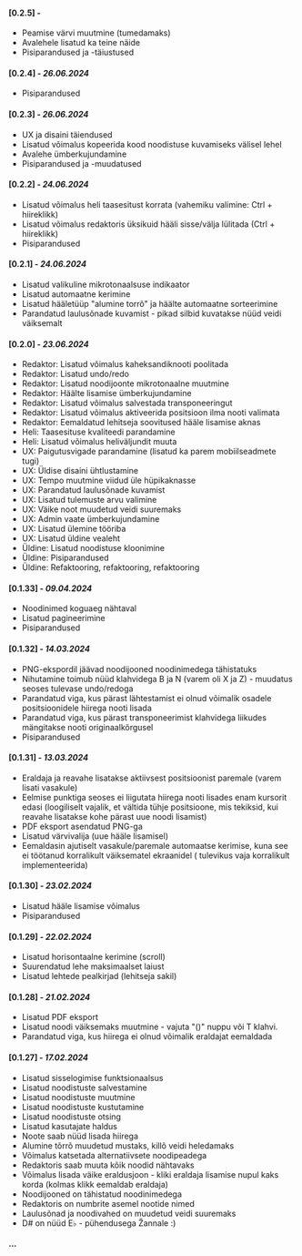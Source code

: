 #### [0.2.5] - 
- Peamise värvi muutmine (tumedamaks)
- Avalehele lisatud ka teine näide
- Pisiparandused ja -täiustused

#### [0.2.4] - *26.06.2024*
- Pisiparandused

#### [0.2.3] - *26.06.2024*
- UX ja disaini täiendused
- Lisatud võimalus kopeerida kood noodistuse kuvamiseks välisel lehel
- Avalehe ümberkujundamine
- Pisiparandused ja -muudatused 

#### [0.2.2] - *24.06.2024*
- Lisatud võimalus heli taasesitust korrata (vahemiku valimine: Ctrl + hiireklikk)
- Lisatud võimalus redaktoris üksikuid hääli sisse/välja lülitada (Ctrl + hiireklikk)
- Pisiparandused

#### [0.2.1] -  *24.06.2024*
- Lisatud valikuline mikrotonaalsuse indikaator
- Lisatud automaatne kerimine
- Lisatud hääletüüp "alumine torrõ" ja häälte automaatne sorteerimine
- Parandatud laulusõnade kuvamist - pikad silbid kuvatakse nüüd veidi väiksemalt  

#### [0.2.0] - *23.06.2024*
- Redaktor: Lisatud võimalus kaheksandiknooti poolitada
- Redaktor: Lisatud undo/redo
- Redaktor: Lisatud noodijoonte mikrotonaalne muutmine
- Redaktor: Häälte lisamise ümberkujundamine
- Redaktor: Lisatud võimalus salvestada transponeeringut
- Redaktor: Lisatud võimalus aktiveerida positsioon ilma nooti valimata
- Redaktor: Eemaldatud lehitseja soovitused hääle lisamise aknas
- Heli: Taasesituse kvaliteedi parandamine
- Heli: Lisatud võimalus heliväljundit muuta
- UX: Paigutusvigade parandamine (lisatud ka parem mobiilseadmete tugi)
- UX: Üldise disaini ühtlustamine
- UX: Tempo muutmine viidud üle hüpikaknasse
- UX: Parandatud laulusõnade kuvamist
- UX: Lisatud tulemuste arvu valimine
- UX: Väike noot muudetud veidi suuremaks
- UX: Admin vaate ümberkujundamine
- UX: Lisatud ülemine tööriba
- UX: Lisatud üldine vealeht
- Üldine: Lisatud noodistuse kloonimine
- Üldine: Pisiparandused
- Üldine: Refaktooring, refaktooring, refaktooring

#### [0.1.33] - *09.04.2024*
- Noodinimed koguaeg nähtaval
- Lisatud pagineerimine
- Pisiparandused

#### [0.1.32] - *14.03.2024*
- PNG-ekspordil jäävad noodijooned noodinimedega tähistatuks
- Nihutamine toimub nüüd klahvidega B ja N (varem oli X ja Z) - muudatus seoses tulevase undo/redoga
- Parandatud viga, kus pärast lähtestamist ei olnud võimalik osadele positsioonidele hiirega nooti lisada
- Parandatud viga, kus pärast transponeerimist klahvidega liikudes mängitakse nooti originaalkõrgusel
- Pisiparandused

#### [0.1.31] - *13.03.2024*
- Eraldaja ja reavahe lisatakse aktiivsest positsioonist paremale (varem lisati vasakule)
- Eelmise punktiga seoses ei liigutata hiirega nooti lisades enam kursorit edasi (loogiliselt vajalik, et vältida tühje
  positsioone, mis tekiksid, kui reavahe lisatakse kohe pärast uue noodi lisamist)
- PDF eksport asendatud PNG-ga
- Lisatud värvivalija (uue hääle lisamisel)
- Eemaldasin ajutiselt vasakule/paremale automaatse kerimise, kuna see ei töötanud korralikult väiksematel ekraanidel (
  tulevikus vaja korralikult implementeerida)

#### [0.1.30] - *23.02.2024*
- Lisatud hääle lisamise võimalus
- Pisiparandused

#### [0.1.29] - *22.02.2024*
- Lisatud horisontaalne kerimine (scroll)
- Suurendatud lehe maksimaalset laiust
- Lisatud lehtede pealkirjad (lehitseja sakil)

#### [0.1.28] - *21.02.2024*
- Lisatud PDF eksport
- Lisatud noodi väiksemaks muutmine - vajuta "()" nuppu või T klahvi.
- Parandatud viga, kus hiirega ei olnud võimalik eraldajat eemaldada

#### [0.1.27] - *17.02.2024*
- Lisatud sisselogimise funktsionaalsus
- Lisatud noodistuste salvestamine
- Lisatud noodistuste muutmine
- Lisatud noodistuste kustutamine
- Lisatud noodistuste otsing
- Lisatud kasutajate haldus
- Noote saab nüüd lisada hiirega
- Alumine tõrrõ muudetud mustaks, killõ veidi heledamaks
- Võimalus katsetada alternatiivsete noodipeadega
- Redaktoris saab muuta kõik noodid nähtavaks
- Võimalus lisada väike eraldusjoon - kliki eraldaja lisamise nupul kaks korda (kolmas klikk eemaldab eraldaja)
- Noodijooned on tähistatud noodinimedega
- Redaktoris on numbrite asemel nootide nimed
- Laulusõnad ja noodivahed on muudetud veidi suuremaks
- D# on nüüd E♭ - pühendusega Žannale :)

#### ...